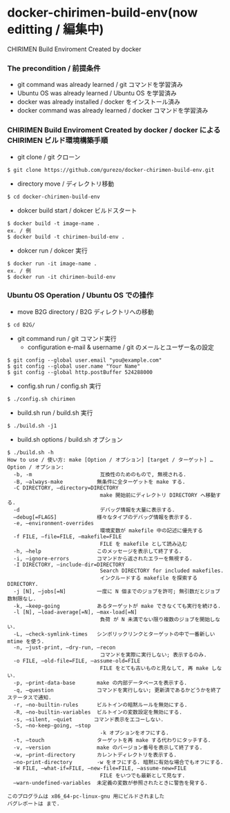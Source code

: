# docker-chirimen-build-env(now editting / 編集中)
CHIRIMEN Build Enviroment Created by docker

### The precondition / 前提条件
- git command was already learned / git コマンドを学習済み
- Ubuntu OS was already learned / Ubuntu OS を学習済み
- docker was already installed / docker をインストール済み
- docker command was already learned / docker コマンドを学習済み

### CHIRIMEN Build Enviroment Created by docker / docker による CHIRIMEN ビルド環境構築手順
* git clone / git クローン
```
$ git clone https://github.com/gurezo/docker-chirimen-build-env.git
```
* directory move / ディレクトリ移動
```
$ cd docker-chirimen-build-env
```
* dokcer build start / dokcer ビルドスタート
```
$ docker build -t image-name .
ex. / 例
$ docker build -t chirimen-build-env .
```
* dokcer run / dokcer 実行
```
$ docker run -it image-name .
ex. / 例
$ docker run -it chirimen-build-env
```

### Ubuntu OS Operation / Ubuntu OS での操作
* move B2G directory / B2G ディレクトリへの移動
```
$ cd B2G/
```
* git command run / git コマンド実行
  - configuration e-mail & username / git のメールとユーザー名の設定
```
$ git config --global user.email "you@example.com"
$ git config --global user.name "Your Name"
$ git config --global http.postBuffer 524288000
```
* config.sh run / config.sh 実行
```
$ ./config.sh chirimen
```
* build.sh run / build.sh 実行
```
$ ./build.sh -j1
```
* build.sh options / build.sh オプション
```
$ ./build.sh -h
How to use / 使い方: make [Option / オプション] [target / ターゲット] …
Option / オプション:
  -b, -m                      互換性のためのもので, 無視される.
  -B, –always-make           無条件に全ターゲットを make する.
  -C DIRECTORY, –directory=DIRECTORY
                              make 開始前にディレクトリ DIRECTORY へ移動する.
  -d                          デバッグ情報を大量に表示する.
  –debug[=FLAGS]             様々なタイプのデバッグ情報を表示する.
  -e, –environment-overrides
                              環境変数が makefile 中の記述に優先する
  -f FILE, –file=FILE, –makefile=FILE
                              FILE を makefile として読み込む
  -h, –help                  このメッセージを表示して終了する.
  -i, –ignore-errors         コマンドから返されたエラーを無視する.
  -I DIRECTORY, –include-dir=DIRECTORY
                              Search DIRECTORY for included makefiles.
                              インクルードする makefile を探索する DIRECTORY.
  -j [N], –jobs[=N]          一度に N 個までのジョブを許可; 無引数だとジョブ数制限なし.
  -k, –keep-going            あるターゲットが make できなくても実行を続ける.
  -l [N], –load-average[=N], –max-load[=N]
                              負荷 が N 未満でない限り複数のジョブを開始しない.
  -L, –check-symlink-times   シンボリックリンクとターゲットの中で一番新しい mtime を使う.
  -n, –just-print, –dry-run, –recon
                              コマンドを実際に実行しない; 表示するのみ.
  -o FILE, –old-file=FILE, –assume-old=FILE
                              FILE をとても古いものと見なして, 再 make しない.
  -p, –print-data-base       make の内部データベースを表示する.
  -q, –question              コマンドを実行しない; 更新済であるかどうかを終了ステータスで通知.
  -r, –no-builtin-rules      ビルトインの暗黙ルールを無効にする.
  -R, –no-builtin-variables  ビルトインの変数設定を無効にする.
  -s, –silent, –quiet       コマンド表示をエコーしない.
  -S, –no-keep-going, –stop
                              -k オプションをオフにする.
  -t, –touch                 ターゲットを再 make する代わりにタッチする.
  -v, –version               make のバージョン番号を表示して終了する.
  -w, –print-directory       カレントディレクトリを表示する.
  –no-print-directory        -w をオフにする. 暗黙に有効な場合でもオフにする.
  -W FILE, –what-if=FILE, –new-file=FILE, –assume-new=FILE
                              FILE をいつでも最新として見なす.
  –warn-undefined-variables  未定義の変数が参照されたときに警告を発する.

このプログラムは x86_64-pc-linux-gnu 用にビルドされました
バグレポートは まで.
```
